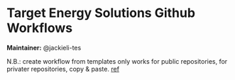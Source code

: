 # Target Energy Solutions Github Workflows

**Maintainer:** @jackieli-tes

N.B.: create workflow from templates only works for public repositories, for
privater repositories, copy & paste.
[ref](https://docs.github.com/en/actions/learn-github-actions/sharing-workflows-with-your-organization)
